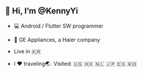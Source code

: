 ## 👋 Hi, I’m **@KennyYi**

- 💻 Android / Flutter SW programmer 
- 🏢 GE Appliances, a Haier company

- Live in 🇰🇷 
- I ❤️ traveling🌏. Visited: 🇺🇸 🇭🇰 🇳🇱 🇯🇵 🇪🇸 🇲🇴 


<!--- 👀 I’m interested in ...
- 💞️ I’m looking to collaborate on ...
- 📫 How to reach me ...
--->

<!---
KennyYi/KennyYi is a ✨ special ✨ repository because its `README.md` (this file) appears on your GitHub profile.
You can click the Preview link to take a look at your changes.
--->

